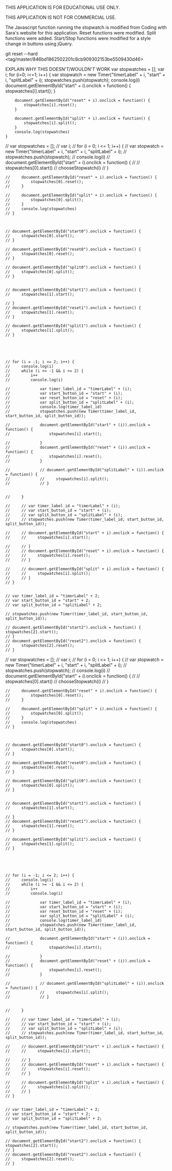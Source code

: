 THIS APPLICATION IS FOR EDUCATIONAL USE ONLY. 

THIS APPLICATION IS NOT FOR COMMERCIAL USE. 


The Javascript function running the stopwatch is modified from Coding with Sara's website for this application. 
Reset functions were modified. 
Split functions were added. 
Start/Stop functions were modified for a style change in buttons using jQuery. 

git reset --hard <tag/master/846bd1862502201c8cb909302153be5509430d46>



EXPLAIN WHY THIS DOESN'T/WOULDN'T WORK
var stopwatches = [];
    var i; 
    for (i=0; i<=1; i++) {
        var stopwatch = new Timer("timerLabel" + i, "start" + i, "splitLabel" + i);
        stopwatches.push(stopwatch);
        console.log(i)
        document.getElementById("start" + i).onclick = function() {
            stopwatches[i].start();
        }
        
        document.getElementById("reset" + i).onclick = function() {
            stopwatches[i].reset();
        }
    
        document.getElementById("split" + i).onclick = function() {
            stopwatches[i].split();
        }
        console.log(stopwatches)
    }
    
    
    
    
// var stopwatches = [];
    // var i;
    // for (i = 0; i <= 1; i++) {
    //     var stopwatch = new Timer("timerLabel" + i, "start" + i, "splitLabel" + i);
    //     stopwatches.push(stopwatch);
    //     console.log(i)
    //     document.getElementById("start" + i).onclick = function() {
    //         // stopwatches[0].start()
    //         chooseStopwatch(i)
    //     }

    //     document.getElementById("reset" + i).onclick = function() {
    //         stopwatches[0].reset();
    //     }

    //     document.getElementById("split" + i).onclick = function() {
    //         stopwatches[0].split();
    //     }
    //     console.log(stopwatches)
    // }



    // document.getElementById("start0").onclick = function() {
    //     stopwatches[0].start();
    // }

    // document.getElementById("reset0").onclick = function() {
    //     stopwatches[0].reset();
    // }

    // document.getElementById("split0").onclick = function() {
    //     stopwatches[0].split();
    // }


    // document.getElementById("start1").onclick = function() {
    //     stopwatches[1].start();

    // }
    // document.getElementById("reset1").onclick = function() {
    //     stopwatches[1].reset();
    // }

    // document.getElementById("split1").onclick = function() {
    //     stopwatches[1].split();
    // }





    // for (i = -1; i <= 2; i++) {
    //     console.log(i)
    //     while (i >= -1 && i <= 2) {
    //         i++
    //         console.log(i)

    //             var timer_label_id = "timerLabel" + (i);
    //             var start_button_id = "start" + (i);
    //             var reset_button_id = "reset" + (i);
    //             var split_button_id = "splitLabel" + (i);
    //             console.log(timer_label_id)
    //             stopwatches.push(new Timer(timer_label_id, start_button_id, split_button_id));

    //             document.getElementById("start" + (i)).onclick = function() {
    //                 stopwatches[i].start();

    //             }
    //             document.getElementById("reset" + (i)).onclick = function() {
    //                 stopwatches[i].reset();
    //             }

    //             // document.getElementById("splitLabel" + (i)).onclick = function() {
    //             //     stopwatches[i].split();
    //             // }


    //     }

    //     // var timer_label_id = "timerLabel" + (i);
    //     // var start_button_id = "start" + (i);
    //     // var split_button_id = "splitLabel" + (i);
    //     // stopwatches.push(new Timer(timer_label_id, start_button_id, split_button_id));

    //     // document.getElementById("start" + i).onclick = function() {
    //     //     stopwatches[i].start();

    //     // }
    //     // document.getElementById("reset" + i).onclick = function() {
    //     //     stopwatches[i].reset();
    //     // }

    //     // document.getElementById("split" + i).onclick = function() {
    //     //     stopwatches[i].split();
    //     // }
    // }


    // var timer_label_id = "timerLabel" + 2;
    // var start_button_id = "start" + 2;
    // var split_button_id = "splitLabel" + 2;

    // stopwatches.push(new Timer(timer_label_id, start_button_id, split_button_id));

    // document.getElementById("start2").onclick = function() {            stopwatches[2].start();
    // }
    // document.getElementById("reset2").onclick = function() {
    //     stopwatches[2].reset();
    // }
    
    
// var stopwatches = [];
    // var i;
    // for (i = 0; i <= 1; i++) {
    //     var stopwatch = new Timer("timerLabel" + i, "start" + i, "splitLabel" + i);
    //     stopwatches.push(stopwatch);
    //     console.log(i)
    //     document.getElementById("start" + i).onclick = function() {
    //         // stopwatches[0].start()
    //         chooseStopwatch(i)
    //     }

    //     document.getElementById("reset" + i).onclick = function() {
    //         stopwatches[0].reset();
    //     }

    //     document.getElementById("split" + i).onclick = function() {
    //         stopwatches[0].split();
    //     }
    //     console.log(stopwatches)
    // }



    // document.getElementById("start0").onclick = function() {
    //     stopwatches[0].start();
    // }

    // document.getElementById("reset0").onclick = function() {
    //     stopwatches[0].reset();
    // }

    // document.getElementById("split0").onclick = function() {
    //     stopwatches[0].split();
    // }


    // document.getElementById("start1").onclick = function() {
    //     stopwatches[1].start();

    // }
    // document.getElementById("reset1").onclick = function() {
    //     stopwatches[1].reset();
    // }

    // document.getElementById("split1").onclick = function() {
    //     stopwatches[1].split();
    // }





    // for (i = -1; i <= 2; i++) {
    //     console.log(i)
    //     while (i >= -1 && i <= 2) {
    //         i++
    //         console.log(i)

    //             var timer_label_id = "timerLabel" + (i);
    //             var start_button_id = "start" + (i);
    //             var reset_button_id = "reset" + (i);
    //             var split_button_id = "splitLabel" + (i);
    //             console.log(timer_label_id)
    //             stopwatches.push(new Timer(timer_label_id, start_button_id, split_button_id));

    //             document.getElementById("start" + (i)).onclick = function() {
    //                 stopwatches[i].start();

    //             }
    //             document.getElementById("reset" + (i)).onclick = function() {
    //                 stopwatches[i].reset();
    //             }

    //             // document.getElementById("splitLabel" + (i)).onclick = function() {
    //             //     stopwatches[i].split();
    //             // }


    //     }

    //     // var timer_label_id = "timerLabel" + (i);
    //     // var start_button_id = "start" + (i);
    //     // var split_button_id = "splitLabel" + (i);
    //     // stopwatches.push(new Timer(timer_label_id, start_button_id, split_button_id));

    //     // document.getElementById("start" + i).onclick = function() {
    //     //     stopwatches[i].start();

    //     // }
    //     // document.getElementById("reset" + i).onclick = function() {
    //     //     stopwatches[i].reset();
    //     // }

    //     // document.getElementById("split" + i).onclick = function() {
    //     //     stopwatches[i].split();
    //     // }
    // }


    // var timer_label_id = "timerLabel" + 2;
    // var start_button_id = "start" + 2;
    // var split_button_id = "splitLabel" + 2;

    // stopwatches.push(new Timer(timer_label_id, start_button_id, split_button_id));

    // document.getElementById("start2").onclick = function() {            stopwatches[2].start();
    // }
    // document.getElementById("reset2").onclick = function() {
    //     stopwatches[2].reset();
    // }

